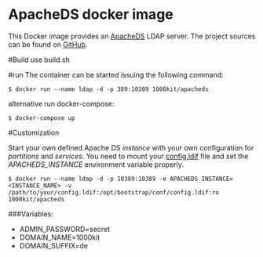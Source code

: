 # ApacheDS docker image

This Docker image provides an [ApacheDS](https://directory.apache.org/apacheds/) LDAP server.
The project sources can be found on [GitHub](https://github.com/1000kit/docker-ApacheDS).

#Build
 use build.sh
 
#run
The container can be started issuing the following command:

~~~~
$ docker run --name ldap -d -p 389:10389 1000kit/apacheds
~~~~
    
alternative run docker-compose:
~~~~
$ docker-compose up
~~~~

#Customization 

Start your own defined Apache DS *instance* with your own configuration for *partitions* and *services*.  You need to mount your [config.ldif](https://github.com/g17/ApacheDS/blob/master/instance/config.ldif) file and set the *APACHEDS_INSTANCE* environment variable properly.

~~~~
$ docker run --name ldap -d -p 10389:10389 -e APACHEDS_INSTANCE=<INSTANCE_NAME> -v /path/to/your/config.ldif:/opt/bootstrap/conf/config.ldif:ro 1000kit/apacheds
~~~~
  
###Variables:

* ADMIN_PASSWORD=secret
* DOMAIN_NAME=1000kit
* DOMAIN_SUFFIX=de  

  

    